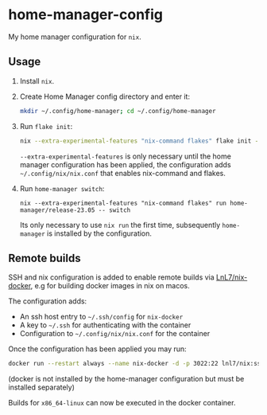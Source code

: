 # home-manager-config

My home manager configuration for `nix`.

## Usage

1. Install `nix`.

2. Create Home Manager config directory and enter it:
   ```bash
   mkdir ~/.config/home-manager; cd ~/.config/home-manager
   ```
3. Run `flake init`:
   ```bash
   nix --extra-experimental-features "nix-command flakes" flake init --template github:suned/home-manager-config
   ```
   `--extra-experimental-features` is only necessary until the home manager configuration has been applied, the configuration
   adds `~/.config/nix/nix.conf` that enables nix-command and flakes.
4. Run `home-manager switch`:
   ```
   nix --extra-experimental-features "nix-command flakes" run home-manager/release-23.05 -- switch
   ```
   Its only necessary to use `nix run` the first time, subsequently `home-manager` is installed by the configuration.


## Remote builds
SSH and nix configuration is added to enable remote builds via [LnL7/nix-docker](https://github.com/LnL7/nix-docker#running-as-a-remote-builder), e.g for building docker images in nix on macos.

The configuration adds:
- An ssh host entry to `~/.ssh/config` for `nix-docker`
- A key to `~/.ssh` for authenticating with the container
- Configuration to `~/.config/nix/nix.conf` for the container

 Once the configuration has been applied you may run:

```bash
docker run --restart always --name nix-docker -d -p 3022:22 lnl7/nix:ssh
```
(docker is not installed by the home-manager configuration but must be installed separately)

Builds for `x86_64-linux` can now be executed in the docker container.
